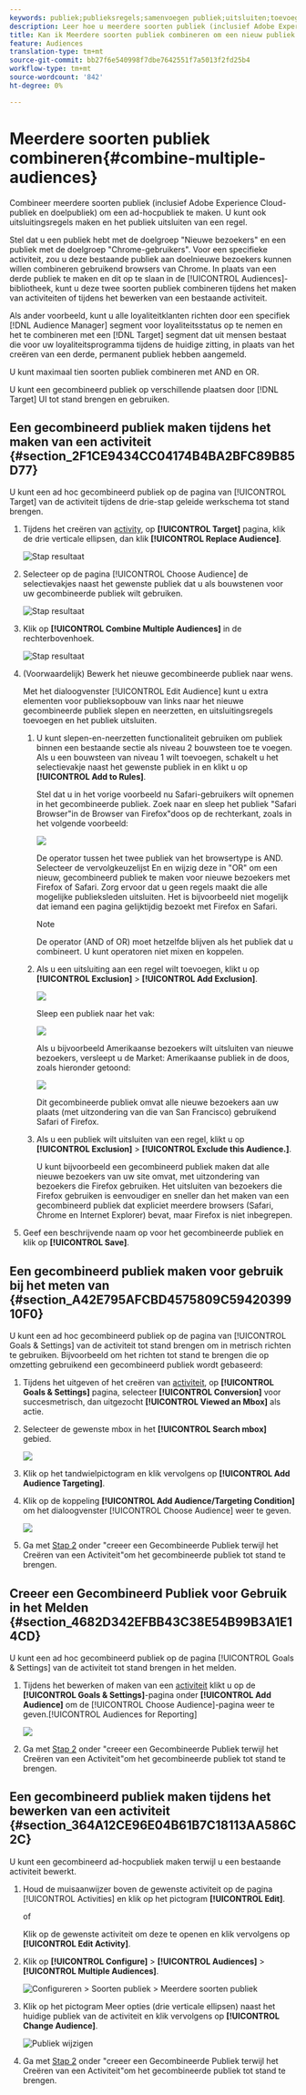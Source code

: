 ```yaml
---
keywords: publiek;publieksregels;samenvoegen publiek;uitsluiten;toevoegen uitsluiting;uitsluiten;combineren publiek;ad-hocpubliek
description: Leer hoe u meerdere soorten publiek (inclusief Adobe Experience Cloud-publiek en doelpubliek) tegelijk kunt combineren om een ad-hocpubliek te maken.
title: Kan ik Meerdere soorten publiek combineren om een nieuw publiek te maken?
feature: Audiences
translation-type: tm+mt
source-git-commit: bb27f6e540998f7dbe7642551f7a5013f2fd25b4
workflow-type: tm+mt
source-wordcount: '842'
ht-degree: 0%

---
```



# Meerdere soorten publiek combineren{#combine-multiple-audiences}

Combineer meerdere soorten publiek (inclusief Adobe Experience Cloud-publiek en doelpubliek) om een ad-hocpubliek te maken. U kunt ook uitsluitingsregels maken en het publiek uitsluiten van een regel.

Stel dat u een publiek hebt met de doelgroep &quot;Nieuwe bezoekers&quot; en een publiek met de doelgroep &quot;Chrome-gebruikers&quot;. Voor een specifieke activiteit, zou u deze bestaande publiek aan doelnieuwe bezoekers kunnen willen combineren gebruikend browsers van Chrome. In plaats van een derde publiek te maken en dit op te slaan in de [!UICONTROL Audiences]-bibliotheek, kunt u deze twee soorten publiek combineren tijdens het maken van activiteiten of tijdens het bewerken van een bestaande activiteit.

Als ander voorbeeld, kunt u alle loyaliteitklanten richten door een specifiek [!DNL Audience Manager] segment voor loyaliteitsstatus op te nemen en het te combineren met een [!DNL Target] segment dat uit mensen bestaat die voor uw loyaliteitsprogramma tijdens de huidige zitting, in plaats van het creëren van een derde, permanent publiek hebben aangemeld.

U kunt maximaal tien soorten publiek combineren met AND en OR.

U kunt een gecombineerd publiek op verschillende plaatsen door [!DNL Target] UI tot stand brengen en gebruiken.

## Een gecombineerd publiek maken tijdens het maken van een activiteit {#section_2F1CE9434CC04174B4BA2BFC89B85D77}

U kunt een ad hoc gecombineerd publiek op de pagina van [!UICONTROL Target] van de activiteit tijdens de drie-stap geleide werkschema tot stand brengen.

1. Tijdens het creëren van [activity](/help/c-activities/activities.md#concept_D317A95A1AB54674BA7AB65C7985BA03), op **[!UICONTROL Target]** pagina, klik de drie verticale ellipsen, dan klik **[!UICONTROL Replace Audience]**.

   ![Stap resultaat](assets/edit_audience.png)

1. Selecteer op de pagina [!UICONTROL Choose Audience] de selectievakjes naast het gewenste publiek dat u als bouwstenen voor uw gecombineerde publiek wilt gebruiken.

   ![Stap resultaat](assets/combine_multiple_audiences1.png)

1. Klik op **[!UICONTROL Combine Multiple Audiences]** in de rechterbovenhoek.

   ![Stap resultaat](assets/combine_multiple_audiences2.png)

1. (Voorwaardelijk) Bewerk het nieuwe gecombineerde publiek naar wens.

   Met het dialoogvenster [!UICONTROL Edit Audience] kunt u extra elementen voor publieksopbouw van links naar het nieuwe gecombineerde publiek slepen en neerzetten, en uitsluitingsregels toevoegen en het publiek uitsluiten.

   1. U kunt slepen-en-neerzetten functionaliteit gebruiken om publiek binnen een bestaande sectie als niveau 2 bouwsteen toe te voegen. Als u een bouwsteen van niveau 1 wilt toevoegen, schakelt u het selectievakje naast het gewenste publiek in en klikt u op **[!UICONTROL Add to Rules]**.

      Stel dat u in het vorige voorbeeld nu Safari-gebruikers wilt opnemen in het gecombineerde publiek. Zoek naar en sleep het publiek &quot;Safari Browser&quot;in de Browser van Firefox&quot;doos op de rechterkant, zoals in het volgende voorbeeld:

      ![](assets/combine_multiple_audiences3.png)

      De operator tussen het twee publiek van het browsertype is AND. Selecteer de vervolgkeuzelijst En en wijzig deze in &quot;OR&quot; om een nieuw, gecombineerd publiek te maken voor nieuwe bezoekers met Firefox of Safari. Zorg ervoor dat u geen regels maakt die alle mogelijke publieksleden uitsluiten. Het is bijvoorbeeld niet mogelijk dat iemand een pagina gelijktijdig bezoekt met Firefox en Safari.

      >[!NOTE]
      >
      >De operator (AND of OR) moet hetzelfde blijven als het publiek dat u combineert. U kunt operatoren niet mixen en koppelen.

   1. Als u een uitsluiting aan een regel wilt toevoegen, klikt u op **[!UICONTROL Exclusion]** > **[!UICONTROL Add Exclusion]**.

      ![](assets/combine_multiple_audiences3a.png)

      Sleep een publiek naar het vak:

      ![](assets/combine_multiple_audiences3b.png)

      Als u bijvoorbeeld Amerikaanse bezoekers wilt uitsluiten van nieuwe bezoekers, versleept u de Market: Amerikaanse publiek in de doos, zoals hieronder getoond:

      ![](assets/combine_multiple_audiences3b2.png)

      Dit gecombineerde publiek omvat alle nieuwe bezoekers aan uw plaats (met uitzondering van die van San Francisco) gebruikend Safari of Firefox.

   1. Als u een publiek wilt uitsluiten van een regel, klikt u op **[!UICONTROL Exclusion]** > **[!UICONTROL Exclude this Audience.]**.

      U kunt bijvoorbeeld een gecombineerd publiek maken dat alle nieuwe bezoekers van uw site omvat, met uitzondering van bezoekers die Firefox gebruiken. Het uitsluiten van bezoekers die Firefox gebruiken is eenvoudiger en sneller dan het maken van een gecombineerd publiek dat expliciet meerdere browsers (Safari, Chrome en Internet Explorer) bevat, maar Firefox is niet inbegrepen.

1. Geef een beschrijvende naam op voor het gecombineerde publiek en klik op **[!UICONTROL Save]**.

## Een gecombineerd publiek maken voor gebruik bij het meten van {#section_A42E795AFCBD4575809C5942039910F0}

U kunt een ad hoc gecombineerd publiek op de pagina van [!UICONTROL Goals & Settings] van de activiteit tot stand brengen om in metrisch richten te gebruiken. Bijvoorbeeld om het richten tot stand te brengen die op omzetting gebruikend een gecombineerd publiek wordt gebaseerd:

1. Tijdens het uitgeven of het creëren van [activiteit](/help/c-activities/activities.md#concept_D317A95A1AB54674BA7AB65C7985BA03), op **[!UICONTROL Goals & Settings]** pagina, selecteer **[!UICONTROL Conversion]** voor succesmetrisch, dan uitgezocht **[!UICONTROL Viewed an Mbox]** als actie.
1. Selecteer de gewenste mbox in het **[!UICONTROL Search mbox]** gebied.

   ![](assets/combine_multiple_audiences4.png)

1. Klik op het tandwielpictogram en klik vervolgens op **[!UICONTROL Add Audience Targeting]**.
1. Klik op de koppeling **[!UICONTROL Add Audience/Targeting Condition]** om het dialoogvenster [!UICONTROL Choose Audience] weer te geven.

   ![](assets/combine_multiple_audiences5.png)

1. Ga met [Stap 2](/help/c-target/combining-multiple-audiences.md#section_2F1CE9434CC04174B4BA2BFC89B85D77) onder &quot;creeer een Gecombineerde Publiek terwijl het Creëren van een Activiteit&quot;om het gecombineerde publiek tot stand te brengen.

## Creeer een Gecombineerd Publiek voor Gebruik in het Melden {#section_4682D342EFBB43C38E54B99B3A1E14CD}

U kunt een ad hoc gecombineerd publiek op de pagina [!UICONTROL Goals & Settings] van de activiteit tot stand brengen in het melden.

1. Tijdens het bewerken of maken van een [activiteit](/help/c-activities/activities.md#concept_D317A95A1AB54674BA7AB65C7985BA03) klikt u op de **[!UICONTROL Goals & Settings]**-pagina onder **[!UICONTROL Add Audience]** om de [!UICONTROL Choose Audience]-pagina weer te geven.[!UICONTROL Audiences for Reporting]

   ![](assets/combine_multiple_audiences6.png)

1. Ga met [Stap 2](/help/c-target/combining-multiple-audiences.md#section_2F1CE9434CC04174B4BA2BFC89B85D77) onder &quot;creeer een Gecombineerde Publiek terwijl het Creëren van een Activiteit&quot;om het gecombineerde publiek tot stand te brengen.

## Een gecombineerd publiek maken tijdens het bewerken van een activiteit {#section_364A12CE96E04B61B7C18113AA586C2C}

U kunt een gecombineerd ad-hocpubliek maken terwijl u een bestaande activiteit bewerkt.

1. Houd de muisaanwijzer boven de gewenste activiteit op de pagina [!UICONTROL Activities] en klik op het pictogram **[!UICONTROL Edit]**.

   of

   Klik op de gewenste activiteit om deze te openen en klik vervolgens op **[!UICONTROL Edit Activity]**.

1. Klik op **[!UICONTROL Configure]** > **[!UICONTROL Audiences]** > **[!UICONTROL Multiple Audiences]**.

   ![Configureren > Soorten publiek > Meerdere soorten publiek](/help/c-target/assets/combine_multiple_audiences7.png)

1. Klik op het pictogram Meer opties (drie verticale ellipsen) naast het huidige publiek van de activiteit en klik vervolgens op **[!UICONTROL Change Audience]**.

   ![Publiek wijzigen](/help/c-target/assets/combine_multiple_audiences8.png)

1. Ga met [Stap 2](/help/c-target/combining-multiple-audiences.md#section_2F1CE9434CC04174B4BA2BFC89B85D77) onder &quot;creeer een Gecombineerde Publiek terwijl het Creëren van een Activiteit&quot;om het gecombineerde publiek tot stand te brengen.